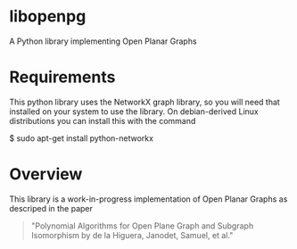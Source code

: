 libopenpg
=========

A Python library implementing Open Planar Graphs

Requirements
============

This python library uses the NetworkX graph library, so you will need that
installed on your system to use the library.  On debian-derived Linux 
distributions you can install this with the command

 $ sudo apt-get install python-networkx

Overview
========

This library is a work-in-progress implementation of Open Planar Graphs
as descriped in the paper

> "Polynomial Algorithms for Open Plane Graph and Subgraph Isomorphism by 
de la Higuera, Janodet, Samuel, et al."


